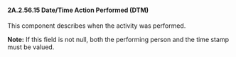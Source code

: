 #### 2A.2.56.15 Date/Time Action Performed (DTM)

This component describes when the activity was performed.

**Note:** If this field is not null, both the performing person and the time stamp must be valued.
